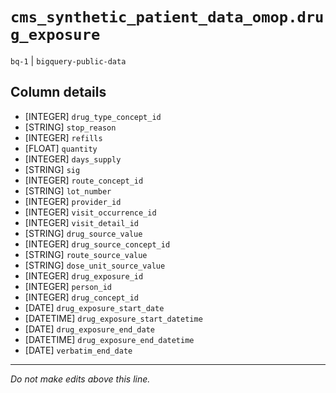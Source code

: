 # `cms_synthetic_patient_data_omop.drug_exposure`
`bq-1` | `bigquery-public-data`

## Column details
* [INTEGER]   `drug_type_concept_id`
* [STRING]    `stop_reason`
* [INTEGER]   `refills`
* [FLOAT]     `quantity`
* [INTEGER]   `days_supply`
* [STRING]    `sig`
* [INTEGER]   `route_concept_id`
* [STRING]    `lot_number`
* [INTEGER]   `provider_id`
* [INTEGER]   `visit_occurrence_id`
* [INTEGER]   `visit_detail_id`
* [STRING]    `drug_source_value`
* [INTEGER]   `drug_source_concept_id`
* [STRING]    `route_source_value`
* [STRING]    `dose_unit_source_value`
* [INTEGER]   `drug_exposure_id`
* [INTEGER]   `person_id`
* [INTEGER]   `drug_concept_id`
* [DATE]      `drug_exposure_start_date`
* [DATETIME]  `drug_exposure_start_datetime`
* [DATE]      `drug_exposure_end_date`
* [DATETIME]  `drug_exposure_end_datetime`
* [DATE]      `verbatim_end_date`

-------------------------------------------------------------------------------
*Do not make edits above this line.*
